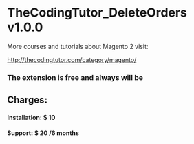 # TheCodingTutor_DeleteOrders v1.0.0

More courses and tutorials about Magento 2 visit:

http://thecodingtutor.com/category/magento/

### The extension is free and always will be
## Charges:
#### Installation: $ 10
#### Support: $ 20 /6 months
